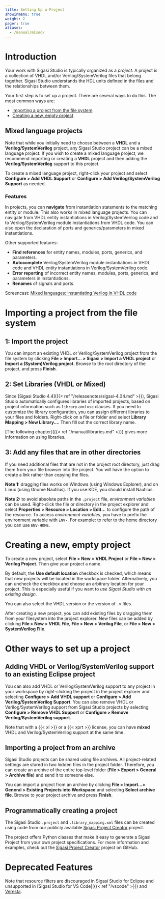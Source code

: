 ```yaml
---
title: Setting Up a Project
showinmenu: true
weight: 2
pager: true
aliases:
  - /manual/mixed/
---
```


# Introduction

Your work with Sigasi Studio is typically organized as a *project*. A project
is a collection of VHDL and/or Verilog/SystemVerilog files that belong together. Sigasi Studio
understands the HDL units defined in the files and the relationships between them.

Your first step is to set up a project. There are several ways to do this.
The most common ways are:

* [Importing a project from the file system](#importing-a-project-from-the-file-system)
* [Creating a new, empty project](#creating-a-new-empty-project)

## Mixed language projects

Note that while you initially need to choose between a **VHDL** and a **Verilog/SystemVerilog** project, any Sigasi Studio project can be a mixed language project.
If you wish to create a mixed language project, we recommend importing or creating a **VHDL** project and then adding the **Verilog/SystemVerilog** support to this project.

To create a mixed language project, right-click your project and select **Configure > Add VHDL Support** or **Configure > Add Verilog/SystemVerilog Support** as needed.

### Features

In projects, you can **navigate** from instantiation statements to the matching entity or module.
This also works in mixed language projects.
You can navigate from VHDL entity instantiations in Verilog/SystemVerilog code and to Verilog/SystemVerilog module instantiations from VHDL code.
You can also open the declaration of ports and generics/parameters in mixed instantiations.

Other supported features:

* **Find references** for entity names, modules, ports, generics, and parameters.
* **Autocomplete** Verilog/SystemVerilog module instantiations in VHDL code and VHDL entity instantiations in Verilog/SystemVerilog code.
* **Error reporting** of incorrect entity names, modules, ports, generics, and parameters in instantiations.
* **Renames** of signals and ports.

Screencast: [Mixed languages: instantiating Verilog in VHDL code](/screencasts/mixed_language_instantiation)

# Importing a project from the file system

## 1: Import the project

You can import an existing VHDL or Verilog/SystemVerilog project from the file system by clicking
**File > Import... > Sigasi > Import a VHDL project** or **Import a (System)Verilog project**. Browse to the
root directory of the project, and press **Finish**.

## 2: Set Libraries (VHDL or Mixed)

Since [Sigasi Studio 4.4]({{< ref "/releasenotes/sigasi-4.04.md" >}}), Sigasi Studio automatically configures libraries of imported projects, based on project information
such as `library` and `use` clauses. If you need to customize the library configuration, you can assign different
libraries to your files and folders. Right-click on a file or folder and select **Library Mapping > New Library...**.
Then fill out the correct library name.

[The following chapter]({{< ref "/manual/libraries.md" >}}) gives more information on using libraries.

## 3: Add any files that are in other directories

If you need additional files that are not in the project root directory,
just drag them from your file browser into the project. You will have
the option to create a link rather than copying the files.

**Note 1:** dragging files works on Windows (using Windows Explorer), and
on Linux (using Gnome Nautilus). If you use KDE, you should install Nautilus.

**Note 2:** to avoid absolute paths in the `.project` file, *environment variables* can be used.
Right-click the file or directory in the project explorer and select
**Properties > Resource > Location > Edit...** to configure the path of the resource.
To access *environment variables*, you have to prefix the environment variable with `ENV-`.
For example: to refer to the home directory you can use `ENV-HOME`.

# Creating a new, empty project

To create a new project, select **File > New > VHDL Project** or
**File > New > Verilog Project**. Then give your project a name.

By default, the **Use default location** checkbox is checked, which
means that new projects will be located in the workspace folder.
Alternatively, you can uncheck the checkbox and choose an arbitrary
location for your project. This is especially useful if you want to *use
Sigasi Studio with an existing design*.

You can also select the VHDL version or the version of `.v` files.

After creating a new project, you can add existing files by dragging
them from your filesystem into the project explorer. New files can be
added by clicking **File > New > VHDL File**, **File > New > Verilog File**,
or **File > New > SystemVerilog File**.

# Other ways to set up a project

## Adding VHDL or Verilog/SystemVerilog support to an existing Eclipse project

You can also add VHDL or Verilog/SystemVerilog support to any project in your
workspace by right-clicking the project in the project explorer and
selecting **Configure > Add VHDL support** or **Configure > Add
Verilog/SystemVerilog Support**. You can also remove VHDL or Verilog/SystemVerilog
support from Sigasi Studio projects by selecting **Configure > Remove VHDL Support**
or **Configure > Remove Verilog/SystemVerilog support**.

Note that with a {{< xl >}} or a {{< xprt >}} license, you can have **mixed** VHDL and
Verilog/SystemVerilog support at the same time.

## Importing a project from an archive

Sigasi Studio projects can be shared using file archives. All project-related
settings are stored in two hidden files in the project folder.
Therefore, you can create an archive of the entire top level folder
(**File > Export > General > Archive file**) and send it to someone
else.

You can import a project from an archive by clicking
**File > Import...> General > Existing Projects into Workspace**
and selecting **Select archive file**. Browse to your project archive
and press **Finish**.

## Programmatically creating a project

The Sigasi Studio `.project` and `.library_mapping.xml` files can be created using code from our
publicly available [Sigasi Project Creator] project.

The project offers Python classes that make it easy to generate a Sigasi Project from your own project
specifications.
For more information and examples, check out the [Sigasi Project Creator] project on GitHub.

[Sigasi Project Creator]: https://github.com/sigasi/SigasiProjectCreator

# Deprecated Features

Note that resource filters are discouraged in Sigasi Studio for Eclipse and unsupported in
[Sigasi Studio for VS Code]({{< ref "/vscode" >}}) and [Veresta](https://www.sigasi.com/veresta).
